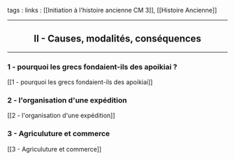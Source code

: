 tags : 
links : [[Initiation à l'histoire ancienne CM 3]], [[Histoire Ancienne]]

****

<h2 style="text-align: center;"> II - Causes, modalités, conséquences </h2>

****

### 1 - pourquoi les grecs fondaient-ils des apoikiai ? 

[[1 - pourquoi les grecs fondaient-ils des apoikiai]] 

### 2 - l'organisation d'une expédition 

[[2 - l'organisation d'une expédition]] 

### 3 - Agriculuture et commerce 

[[3 - Agriculuture et commerce]]